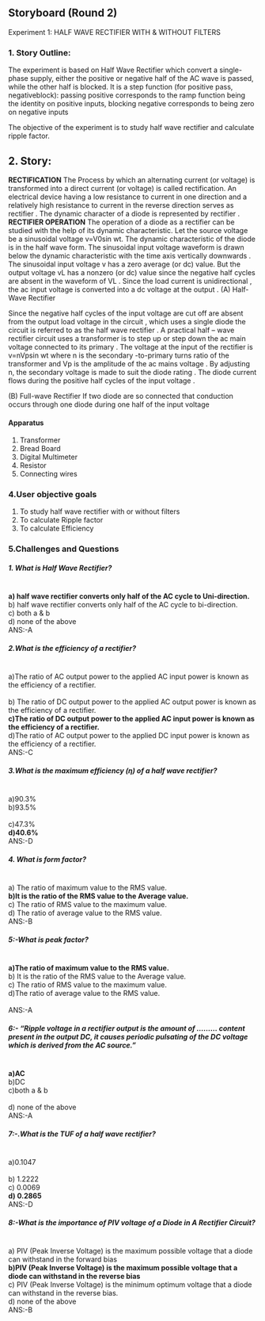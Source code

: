 ## Storyboard (Round 2)

Experiment 1: HALF WAVE RECTIFIER WITH & WITHOUT FILTERS

### 1. Story Outline:

The experiment is based on Half Wave Rectifier  which convert a single-phase supply, either the positive or negative half of the AC wave is passed, while the other half is blocked.
It is a step function (for positive pass, negativeblock): passing positive corresponds to the ramp function being the identity on positive inputs, blocking negative corresponds to being zero on negative inputs

The objective of the experiment is to study half wave rectifier and calculate ripple factor.

## 2. Story:

<b>RECTIFICATION</b>
The Process by which an alternating current (or voltage) is transformed into  a direct current (or voltage) is called rectification. An electrical device having a low resistance to current in one direction and a relatively high resistance  to current in the reverse direction serves as rectifier . The dynamic character of a diode is represented by rectifier . 
<b>RECTIFIER OPERATION</b>
The operation of a diode as a rectifier can be studied with the help of its dynamic characteristic. Let the source voltage be a sinusoidal voltage v=V0sin wt. The dynamic characteristic of the diode is in the half wave form. The sinusoidal input voltage waveform is drawn below the dynamic characteristic with the time axis vertically downwards .
The sinusoidal input voltage v has a zero average (or dc) value. But the output voltage vL has a nonzero (or dc) value since the negative half cycles are absent in the waveform of VL . Since the load current is unidirectional , the ac input voltage is converted into  a dc voltage at the output .
(A)	Half-Wave Rectifier 

Since the negative half cycles of the input voltage are cut off are absent from the output load voltage in the circuit  , which uses a single diode the circuit is referred to as the half wave rectifier . A practical half – wave rectifier circuit  uses a transformer is to step up or step down  the ac main voltage connected to its primary . The voltage at the input of the rectifier is 
v=nVpsin wt where n is the secondary -to-primary turns ratio of the transformer and Vp is the amplitude of the ac mains voltage . By adjusting n, the secondary voltage is made to suit the diode rating . The diode current flows during the positive half cycles of the input voltage .

(B)	Full-wave Rectifier 
If two diode are so  connected that conduction occurs through one diode during one half of the input voltage 




#### Apparatus
1. Transformer
2. Bread Board 
3. Digital Multimeter 
4. Resistor
5. Connecting wires


### 4.User objective goals
1. To study half wave rectifier with or without filters
2. To calculate Ripple factor 
3. To calculate Efficiency


### 5.Challenges and Questions
##### 1.	What is Half Wave Rectifier?
<br> <b> a) half wave rectifier converts only half of the AC cycle to Uni-direction. </b> 
<br> b) half wave rectifier converts only half of the AC cycle to bi-direction.
<br> c) both a & b 
<br> d) none of the above
<br> ANS:-A

##### 2.What is the efficiency of a rectifier?	
<br> a)The ratio of AC output power to the applied AC input power is known as the efficiency of a rectifier.	
<br> b) The ratio of DC output power to the applied AC output power is known as the efficiency of a rectifier.
<br> <b> c)The ratio of DC output power to the applied AC input power is known as the efficiency of a rectifier.</b>
<br> d)The ratio of AC output power to the applied DC input power is known as the efficiency of a rectifier.
<br> ANS:-C

##### 3.What is the maximum efficiency (η) of a half wave rectifier?
<br> a)90.3% 
<br> b)93.5%	 
<br> c)47.3% 
<br> <b> d)40.6%   </b>
<br> ANS:-D

##### 4. What is form factor?
<br> a) The ratio of maximum value to the RMS value.
<br> <b> b)It is the ratio of the RMS value to the Average value.</b>
<br> c) The ratio of RMS value to the maximum value. 
<br> d) The ratio of average value to the RMS value.
<br> ANS:-B

##### 5:-What is peak factor?
<br> <b> a)The ratio of maximum value to the RMS value.</b> 
<br> b) It is the ratio of the RMS value to the Average value. 
<br> c) The ratio of RMS value to the maximum value.
<br> d)The ratio of average value to the RMS value.  
<br> ANS:-A

##### 6:- “Ripple voltage in a rectifier output is the amount of ……… content present in the output DC, it causes periodic pulsating of the DC voltage which is derived from the AC source.”
<br> <b> a)AC </b>
<br> b)DC
<br> c)both a & b  
<br> d) none of the above
<br> ANS:-A
 
##### 7:-.What is the TUF of a half wave rectifier?
<br> a)0.1047  
<br> b) 1.2222
<br> c)  0.0069
<br>  <b> d) 0.2865 </b>
<br> ANS:-D

##### 8:-What is the importance of PIV voltage of a Diode in A Rectifier Circuit? 
<br> a) PIV (Peak Inverse Voltage) is the maximum possible voltage that a diode can withstand in the forward bias
<br> <b> b)PIV (Peak Inverse Voltage) is the maximum possible voltage that a diode can withstand in the reverse bias </b>
<br> c) PIV (Peak Inverse Voltage) is the minimum optimum voltage that a diode can withstand in the reverse bias.
<br> d) none of the above
<br> ANS:-B






















